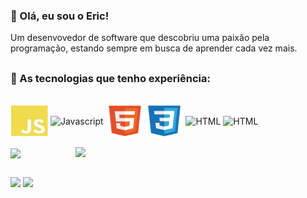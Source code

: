 ### 👋 Olá, eu sou o Eric! 

Um desenvovedor de software que descobriu uma paixão pela programação, estando sempre em busca de aprender cada vez mais. 

##

### 🚀 As tecnologias que tenho experiência:

<div style="display: inline_block"><br>
    <img align="center" alt="Javascript" height="50" width="60" src="https://raw.githubusercontent.com/devicons/devicon/master/icons/javascript/javascript-plain.svg">
    <img align="center" alt="Javascript" height="50" width="60" src="https://cdn.jsdelivr.net/gh/devicons/devicon/icons/nodejs/nodejs-original.svg" />
    <img align="center" alt="HTML" height="50" width="60" src="https://raw.githubusercontent.com/devicons/devicon/master/icons/html5/html5-original.svg">
    <img align="center" alt="CSS" height="50" width="60" src="https://raw.githubusercontent.com/devicons/devicon/master/icons/css3/css3-original.svg">
    <img align="center" alt="HTML" height="50" width="60" src="https://cdn.jsdelivr.net/gh/devicons/devicon/icons/bootstrap/bootstrap-plain.svg" />
    <img align="center" alt="HTML" height="50" width="60" src="https://cdn.jsdelivr.net/gh/devicons/devicon/icons/mongodb/mongodb-original.svg" />

</div><br>

<div align="left">
    <a href="https://github.com/ericDK89"></a>
    <img align="center" src="https://github-readme-stats.vercel.app/api/top-langs/?username=alexandresaints&theme=dracula&hide_langs_below=1"/>
    <img align="right" width="400" src="https://c.tenor.com/UttC4AITYR4AAAAd/full-stack-developer.gif"/> 
</div>

  

</div>
    
##

<div> 
  <a href = "mailto:ericthr42@gmail.com"><img src="https://img.shields.io/badge/-Gmail-%23333?style=for-the-badge&logo=gmail&logoColor=white" target="_blank"></a>
  <a href="https://www.linkedin.com/in/eric-macedo-9b47601b1/" target="_blank"><img src="https://img.shields.io/badge/-LinkedIn-%230077B5?style=for-the-badge&logo=linkedin&logoColor=white" target="_blank"></a>  
</div>

